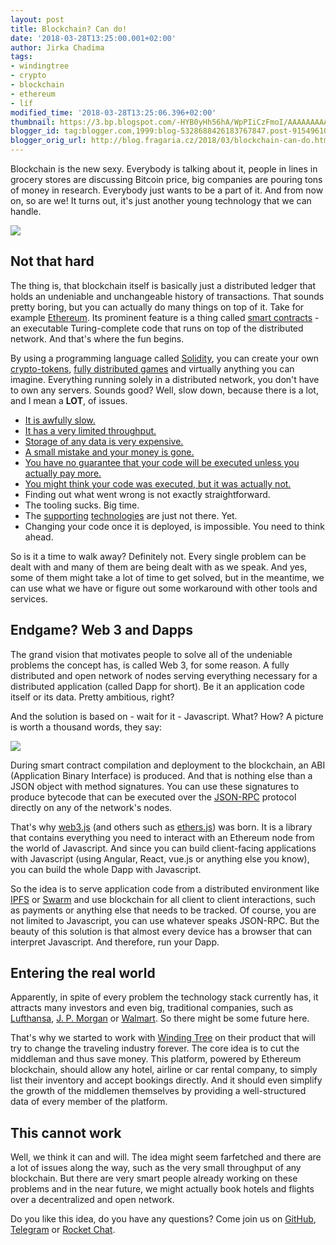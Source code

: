 ```yaml
---
layout: post
title: Blockchain? Can do!
date: '2018-03-28T13:25:00.001+02:00'
author: Jirka Chadima
tags:
- windingtree
- crypto
- blockchain
- ethereum
- líf
modified_time: '2018-03-28T13:25:06.396+02:00'
thumbnail: https://3.bp.blogspot.com/-HYB0yHh56hA/WpPIiCzFmoI/AAAAAAAAAnQ/6EJRSOyZEkYJV13r8rMM09GmFutP9-QGACLcBGAs/s72-c/DSC_0054.JPG
blogger_id: tag:blogger.com,1999:blog-5328688426183767847.post-9154961035646733437
blogger_orig_url: http://blog.fragaria.cz/2018/03/blockchain-can-do.html
---
```


Blockchain is the new sexy. Everybody is talking about it, people in
lines in grocery stores are discussing Bitcoin price, big companies are
pouring tons of money in research. Everybody just wants to be a part of
it. And from now on, so are we\! It turns out, it's just another young
technology that we can
handle.

<span id="more"></span>  

[![](https://3.bp.blogspot.com/-HYB0yHh56hA/WpPIiCzFmoI/AAAAAAAAAnQ/6EJRSOyZEkYJV13r8rMM09GmFutP9-QGACLcBGAs/s640/DSC_0054.JPG)](https://3.bp.blogspot.com/-HYB0yHh56hA/WpPIiCzFmoI/AAAAAAAAAnQ/6EJRSOyZEkYJV13r8rMM09GmFutP9-QGACLcBGAs/s1600/DSC_0054.JPG)

  

  

## Not that hard

  

The thing is, that blockchain itself is basically just a distributed
ledger that holds an undeniable and unchangeable history of
transactions. That sounds pretty boring, but you can actually do many
things on top of it. Take for example
[Ethereum](https://www.ethereum.org/). Its prominent feature is a thing
called [smart contracts](https://en.wikipedia.org/wiki/Smart_contract) -
an executable Turing-complete code that runs on top of the distributed
network. And that's where the fun begins.

  

By using a programming language called
[Solidity](https://solidity.readthedocs.io/en/v0.4.21/), you can create
your own [crypto-tokens](https://eidoo.io/erc20-tokens-list/), [fully
distributed games](https://cryptozombies.io/) and virtually anything you
can imagine. Everything running solely in a distributed network, you
don't have to own any servers. Sounds good? Well, slow down, because
there is a lot, and I mean a **LOT**, of issues.

  - [It is awfully
    slow.](https://ethereum.stackexchange.com/questions/58/why-is-the-average-block-time-17-seconds)
  - [It has a very limited
    throughput.](https://ethereum.stackexchange.com/questions/28666/whats-the-transaction-throughput-on-ethereum-how-fast-the-nodes-can-replicate)
  - [Storage of any data is very
    expensive.](https://ethereum.stackexchange.com/questions/872/what-is-the-cost-to-store-1kb-10kb-100kb-worth-of-data-into-the-ethereum-block)
  - [A small mistake and your money is
    gone.](https://www.coindesk.com/startup-lost-160-million-still-wants-shake-ethereum/)
  - [You have no guarantee that your code will be executed unless you
    actually pay
    more.](https://ethereum.stackexchange.com/questions/6107/what-is-the-default-ordering-of-transactions-during-mining-in-e-g-geth)
  - [You might think your code was executed, but it was actually
    not.](https://www.mycryptopedia.com/orphan-uncle-genesis-blocks-explained/)
  - Finding out what went wrong is not exactly straightforward.
  - The tooling sucks. Big time.
  - The
    [supporting](http://swarm-guide.readthedocs.io/en/latest/introduction.html)
    [technologies](https://github.com/ethereum/wiki/wiki/Whisper) are
    just not there. Yet.
  - Changing your code once it is deployed, is impossible. You need to
    think ahead.

So is it a time to walk away? Definitely not. Every single problem can
be dealt with and many of them are being dealt with as we speak. And
yes, some of them might take a lot of time to get solved, but in the
meantime, we can use what we have or figure out some workaround with
other tools and services.

  

## Endgame? Web 3 and Dapps

  
The grand vision that motivates people to solve all of the undeniable
problems the concept has, is called Web 3, for some reason. A fully
distributed and open network of nodes serving everything necessary for a
distributed application (called Dapp for short). Be it an application
code itself or its data. Pretty ambitious, right?  
  

And the solution is based on - wait for it - Javascript. What? How? A
picture is worth a thousand words, they
say:  
  

[![](https://2.bp.blogspot.com/-FJYjncoZO1c/WrTKLsRsOKI/AAAAAAAAAn4/aprELKsTqQIyfiMn0BvaUhATzxR4xp-aACLcBGAs/s640/contracts-abi-web3.png)](https://2.bp.blogspot.com/-FJYjncoZO1c/WrTKLsRsOKI/AAAAAAAAAn4/aprELKsTqQIyfiMn0BvaUhATzxR4xp-aACLcBGAs/s1600/contracts-abi-web3.png)

  

During smart contract compilation and deployment to the blockchain, an
ABI (Application Binary Interface) is produced. And that is nothing else
than a JSON object with method signatures. You can use these signatures
to produce bytecode that can be executed over the
[JSON-RPC](https://en.wikipedia.org/wiki/JSON-RPC) protocol directly on
any of the network's nodes.  
  
That's why [web3.js](https://github.com/ethereum/web3.js/) (and others
such as [ethers.js](https://github.com/ethers-io/ethers.js/)) was born.
It is a library that contains everything you need to interact with an
Ethereum node from the world of Javascript. And since you can build
client-facing applications with Javascript (using Angular, React, vue.js
or anything else you know), you can build the whole Dapp with
Javascript.  
  
So the idea is to serve application code from a distributed environment
like [IPFS](https://ipfs.io/) or
[Swarm](https://ethereum.stackexchange.com/questions/375/what-is-swarm-and-what-is-it-used-for)
and use blockchain for all client to client interactions, such as
payments or anything else that needs to be tracked. Of course, you are
not limited to Javascript, you can use whatever speaks JSON-RPC. But the
beauty of this solution is that almost every device has a browser that
can interpret Javascript. And therefore, run your Dapp.  
  

## Entering the real world

  

Apparently, in spite of every problem the technology stack currently
has, it attracts many investors and even big, traditional companies,
such as
[Lufthansa](https://www.tnooz.com/article/lufthansa-invests-blockchain-partners-winding-tree/),
[J. P. Morgan](https://www.jpmorgan.com/global/blockchain) or
[Walmart](https://cointelegraph.com/news/walmart-to-implement-blockchain-based-delivery-system).
So there might be some future here.

  

That's why we started to work with [Winding
Tree](https://windingtree.com/) on their product that will try to change
the traveling industry forever. The core idea is to cut the middleman
and thus save money. This platform, powered by Ethereum blockchain,
should allow any hotel, airline or car rental company, to simply list
their inventory and accept bookings directly. And it should even
simplify the growth of the middlemen themselves by providing a
well-structured data of every member of the platform.

  

## This cannot work

  
Well, we think it can and will. The idea might seem farfetched and there
are a lot of issues along the way, such as the very small throughput of
any blockchain. But there are very smart people already working on these
problems and in the near future, we might actually book hotels and
flights over a decentralized and open network.

  

Do you like this idea, do you have any questions? Come join us on
[GitHub](https://github.com/windingtree),
[Telegram](https://t.me/windingtree) or [Rocket
Chat](https://windingtree.rocket.chat/home).
